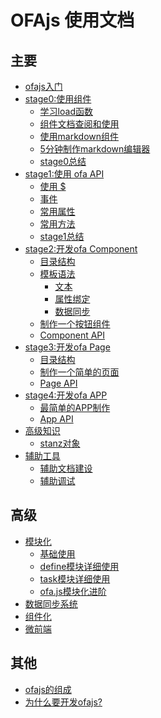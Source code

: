 # OFAjs 使用文档

## 主要
* [ofajs入门](docs/guide.md)
* [stage0:使用组件](docs/stage0/start.md)
    * [学习load函数](docs/stage0/load.md)
    * [组件文档查阅和使用](docs/stage0/use_component.md)
    * [使用markdown组件](docs/stage0/use_omd.md)
    * [5分钟制作markdown编辑器](docs/stage0/md_editor.md)
    * [stage0总结](docs/stage0/end.md)
* [stage1:使用 ofa API](docs/stage1/start.md)
    * [使用 $](docs/stage1/usedoll.md)
    * [事件](docs/stage1/event.md)
    * [常用属性](docs/stage1/frequently_attr.md)
    * [常用方法](docs/stage1/frequently_func.md)
    * [stage1总结](docs/stage1/end.md)
* [stage2:开发ofa Component](docs/stage2/start.md)
    * [目录结构](docs/stage2/init_dir.md)
    * [模板语法]()
        * [文本]()
        * [属性绑定]()
        * [数据同步]()
    * [制作一个按钮组件]()
    * [Component API]()
* [stage3:开发ofa Page]()
    * [目录结构]()
    * [制作一个简单的页面]()
    * [Page API]()
* [stage4:开发ofa APP]()
    * [最简单的APP制作]()
    * [App API]()
* [高级知识]()
    * [stanz对象]()
* [辅助工具]()
    * [辅助文档建设]()
    * [辅助调试]()

## 高级
* [模块化](docs/drill/guide.md)
    * [基础使用](docs/drill/base_use.md)
    * [define模块详细使用](docs/drill/define.md)
    * [task模块详细使用](docs/drill/task.md)
    * [ofa.js模块化进阶](docs/drill/more.md)
* [数据同步系统]()
* [组件化]()
* [微前端]()

## 其他
* [ofajs的组成]()
* [为什么要开发ofajs?](docs/why_create_ofajs.md)